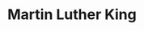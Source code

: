 ---
pid: MX195
title: Martin Luther King
location_transcription: Malcolm X Park
zipcode: '19319'
outside_phl: 'Cheyney PA '
neighborhood: 
age: '9'
age_range: 6-13
instagram: 
image_file_name: MX_193.jpg
proposal_transcription: 
topic: African Americans,Figure,History,Human Rights,Social Justice
topic_summary: 0, 0, 0, 0, 0
type: Other No Form
keywords_other: Martin Luther King
credit: Dayana
image_labels: 
twitter: 
facebook: 
permalink: "/monuments/mx195/"
layout: item-page
---